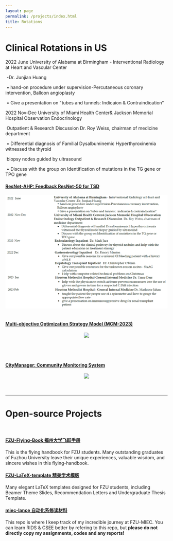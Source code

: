 ```yaml
---
layout: page
permalink: /projects/index.html
title: Rotations
---
```


# Clinical Rotations in US

2022 June                                 University of Alabama at Birmingham - Interventional Radiology at Heart and Vascular Center

​                                                   -Dr. Junjian Huang 

​                                                  • hand-on procedure under supervision-Percutaneous coronary intervention, Balloon angioplasty
​                                                  

​                                                  • Give a presentation on "tubes and tunnels: Indicaion & Contraindication“ 

2022 Nov-Dec                         University of Miami Health Center& Jackson Memorial Hospital Observation Endocrinology             

​                                                      Outpatient & Research Discussion Dr. Roy Weiss, chairman of medicine department 

​                                                  • Differential diagnosis of Familial Dysalbuminemic Hyperthyroxinemia witnessed the thyroid 

​                                                      biopsy nodes guided by ultrasound

​                                                  • Discuss with the group on Identification of mutations in the TG gene or TPO gene<br>

#### [ResNet-AHP: Feedback ResNet-50 for TSD](https://caihanlin.com/mypaper/202302ICAROB.pdf)

<center>
<img src="/images/resnet-ahp.png">
</center>
<br>

#### [Multi-objective Optimization Strategy Model (MCM-2023)](https://caihanlin.com/mypaper/modeling/202302COMAP.pdf)

<center>
<img src="/images/MCM-figure3.jpg">
</center>
<br>

#### 



<br>

#### [CityManager: Community Monitoring System](https://caihanlin.com/mypaper/202208cenim.pdf )

<center>
<img src="/images/iot-manager.png">
</center>
<br>

<br>

---

# Open-source Projects

<br>

#### [FZU-Flying-Book 福州大学飞跃手册](https://fzu-fly.online/)

This is the flying handbook for FZU students. Many outstanding graduates of Fuzhou University leave their unique experiences, valuable wisdom, and sincere wishes in this flying-handbook.

#### [FZU-LaTeX-template 精美学术模版](https://github.com/GuangLun2000/FZU-latex-template)

Many elegant LaTeX templates designed for FZU students, including Beamer Theme Slides, Recommendation Letters and Undergraduate Thesis Template.

#### [miec-lance 自动化系修读材料](https://github.com/GuangLun2000/miec-lance )

This repo is where I keep track of my incredible journey at FZU-MIEC. You can learn RIDS & CSEE better by refering to this repo, but **please do not directly copy my assignments, codes and any reports!**
